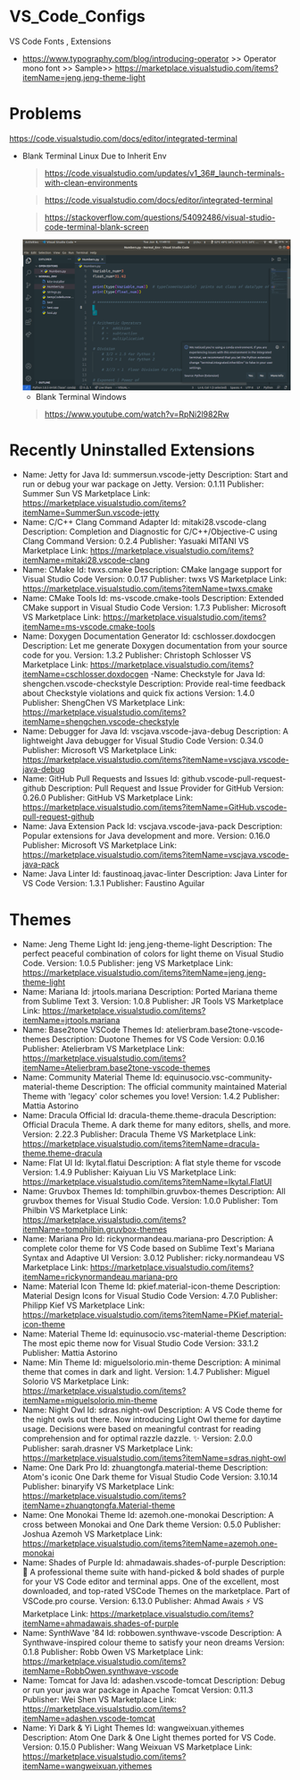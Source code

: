 # VS_Code_Configs
VS Code Fonts , Extensions

- https://www.typography.com/blog/introducing-operator >> Operator mono font >> Sample>> https://marketplace.visualstudio.com/items?itemName=jeng.jeng-theme-light

# Problems

https://code.visualstudio.com/docs/editor/integrated-terminal

- Blank Terminal Linux
  Due to Inherit Env
  > https://code.visualstudio.com/updates/v1_36#_launch-terminals-with-clean-environments
  
  > https://code.visualstudio.com/docs/editor/integrated-terminal

  
  > https://stackoverflow.com/questions/54092486/visual-studio-code-terminal-blank-screen

  <img src="Images/BlankTerminal_PythonInheritEnvScreenshot%20from%202021-06-08%2011-49-15.png"> 

  -  Blank Terminal Windows
    > https://www.youtube.com/watch?v=RpNi2l982Rw

# Recently Uninstalled Extensions
- Name: Jetty for Java
Id: summersun.vscode-jetty
Description: Start and run or debug your war package on Jetty.
Version: 0.1.11
Publisher: Summer Sun
VS Marketplace Link: https://marketplace.visualstudio.com/items?itemName=SummerSun.vscode-jetty
- Name: C/C++ Clang Command Adapter
Id: mitaki28.vscode-clang
Description: Completion and Diagnostic for C/C++/Objective-C using Clang Command
Version: 0.2.4
Publisher: Yasuaki MITANI
VS Marketplace Link: https://marketplace.visualstudio.com/items?itemName=mitaki28.vscode-clang
- Name: CMake
Id: twxs.cmake
Description: CMake langage support for Visual Studio Code
Version: 0.0.17
Publisher: twxs
VS Marketplace Link: https://marketplace.visualstudio.com/items?itemName=twxs.cmake
- Name: CMake Tools
Id: ms-vscode.cmake-tools
Description: Extended CMake support in Visual Studio Code
Version: 1.7.3
Publisher: Microsoft
VS Marketplace Link: https://marketplace.visualstudio.com/items?itemName=ms-vscode.cmake-tools
- Name: Doxygen Documentation Generator
Id: cschlosser.doxdocgen
Description: Let me generate Doxygen documentation from your source code for you.
Version: 1.3.2
Publisher: Christoph Schlosser
VS Marketplace Link: https://marketplace.visualstudio.com/items?itemName=cschlosser.doxdocgen
-Name: Checkstyle for Java
Id: shengchen.vscode-checkstyle
Description: Provide real-time feedback about Checkstyle violations and quick fix actions
Version: 1.4.0
Publisher: ShengChen
VS Marketplace Link: https://marketplace.visualstudio.com/items?itemName=shengchen.vscode-checkstyle
- Name: Debugger for Java
Id: vscjava.vscode-java-debug
Description: A lightweight Java debugger for Visual Studio Code
Version: 0.34.0
Publisher: Microsoft
VS Marketplace Link: https://marketplace.visualstudio.com/items?itemName=vscjava.vscode-java-debug
- Name: GitHub Pull Requests and Issues
Id: github.vscode-pull-request-github
Description: Pull Request and Issue Provider for GitHub
Version: 0.26.0
Publisher: GitHub
VS Marketplace Link: https://marketplace.visualstudio.com/items?itemName=GitHub.vscode-pull-request-github
- Name: Java Extension Pack
Id: vscjava.vscode-java-pack
Description: Popular extensions for Java development and more.
Version: 0.16.0
Publisher: Microsoft
VS Marketplace Link: https://marketplace.visualstudio.com/items?itemName=vscjava.vscode-java-pack
- Name: Java Linter
Id: faustinoaq.javac-linter
Description: Java Linter for VS Code
Version: 1.3.1
Publisher: Faustino Aguilar


# Themes
- Name: Jeng Theme Light
Id: jeng.jeng-theme-light
Description: The perfect peaceful combination of colors for light theme on Visual Studio Code.
Version: 1.0.5
Publisher: jeng
VS Marketplace Link: https://marketplace.visualstudio.com/items?itemName=jeng.jeng-theme-light
- Name: Mariana
Id: jrtools.mariana
Description: Ported Mariana theme from Sublime Text 3.
Version: 1.0.8
Publisher: JR Tools
VS Marketplace Link: https://marketplace.visualstudio.com/items?itemName=jrtools.mariana
- Name: Base2tone VSCode Themes
Id: atelierbram.base2tone-vscode-themes
Description: Duotone Themes for VS Code
Version: 0.0.16
Publisher: Atelierbram
VS Marketplace Link: https://marketplace.visualstudio.com/items?itemName=Atelierbram.base2tone-vscode-themes
- Name: Community Material Theme
Id: equinusocio.vsc-community-material-theme
Description: The official community maintained Material Theme with 'legacy' color schemes you love!
Version: 1.4.2
Publisher: Mattia Astorino
- Name: Dracula Official
Id: dracula-theme.theme-dracula
Description: Official Dracula Theme. A dark theme for many editors, shells, and more.
Version: 2.22.3
Publisher: Dracula Theme
VS Marketplace Link: https://marketplace.visualstudio.com/items?itemName=dracula-theme.theme-dracula
- Name: Flat UI
Id: lkytal.flatui
Description: A flat style theme for vscode
Version: 1.4.9
Publisher: Kaiyuan Liu
VS Marketplace Link: https://marketplace.visualstudio.com/items?itemName=lkytal.FlatUI
- Name: Gruvbox Themes
Id: tomphilbin.gruvbox-themes
Description: All gruvbox themes for Visual Studio Code.
Version: 1.0.0
Publisher: Tom Philbin
VS Marketplace Link: https://marketplace.visualstudio.com/items?itemName=tomphilbin.gruvbox-themes
- Name: Mariana Pro
Id: rickynormandeau.mariana-pro
Description: A complete color theme for VS Code based on Sublime Text's Mariana Syntax and Adaptive UI
Version: 3.0.12
Publisher: ricky.normandeau
VS Marketplace Link: https://marketplace.visualstudio.com/items?itemName=rickynormandeau.mariana-pro
- Name: Material Icon Theme
Id: pkief.material-icon-theme
Description: Material Design Icons for Visual Studio Code
Version: 4.7.0
Publisher: Philipp Kief
VS Marketplace Link: https://marketplace.visualstudio.com/items?itemName=PKief.material-icon-theme
- Name: Material Theme
Id: equinusocio.vsc-material-theme
Description: The most epic theme now for Visual Studio Code
Version: 33.1.2
Publisher: Mattia Astorino
- Name: Min Theme
Id: miguelsolorio.min-theme
Description: A minimal theme that comes in dark and light.
Version: 1.4.7
Publisher: Miguel Solorio
VS Marketplace Link: https://marketplace.visualstudio.com/items?itemName=miguelsolorio.min-theme
- Name: Night Owl
Id: sdras.night-owl
Description: A VS Code theme for the night owls out there. Now introducing Light Owl theme for daytime usage. Decisions were based on meaningful contrast for reading comprehension and for optimal razzle dazzle. ✨
Version: 2.0.0
Publisher: sarah.drasner
VS Marketplace Link: https://marketplace.visualstudio.com/items?itemName=sdras.night-owl
- Name: One Dark Pro
Id: zhuangtongfa.material-theme
Description: Atom's iconic One Dark theme for Visual Studio Code
Version: 3.10.14
Publisher: binaryify
VS Marketplace Link: https://marketplace.visualstudio.com/items?itemName=zhuangtongfa.Material-theme
- Name: One Monokai Theme
Id: azemoh.one-monokai
Description: A cross between Monokai and One Dark theme
Version: 0.5.0
Publisher: Joshua Azemoh
VS Marketplace Link: https://marketplace.visualstudio.com/items?itemName=azemoh.one-monokai
- Name: Shades of Purple
Id: ahmadawais.shades-of-purple
Description: 🦄 A professional theme suite with hand-picked & bold shades of purple for your VS Code editor and terminal apps. One of the excellent, most downloaded, and top-rated VSCode Themes on the marketplace. Part of VSCode.pro course.
Version: 6.13.0
Publisher: Ahmad Awais ⚡
VS Marketplace Link: https://marketplace.visualstudio.com/items?itemName=ahmadawais.shades-of-purple
- Name: SynthWave '84
Id: robbowen.synthwave-vscode
Description: A Synthwave-inspired colour theme to satisfy your neon dreams
Version: 0.1.8
Publisher: Robb Owen
VS Marketplace Link: https://marketplace.visualstudio.com/items?itemName=RobbOwen.synthwave-vscode
- Name: Tomcat for Java
Id: adashen.vscode-tomcat
Description: Debug or run your java war package in Apache Tomcat
Version: 0.11.3
Publisher: Wei Shen
VS Marketplace Link: https://marketplace.visualstudio.com/items?itemName=adashen.vscode-tomcat
- Name: Yi Dark & Yi Light Themes
Id: wangweixuan.yithemes
Description: Atom One Dark & One Light themes ported for VS Code.
Version: 0.15.0
Publisher: Wang Weixuan
VS Marketplace Link: https://marketplace.visualstudio.com/items?itemName=wangweixuan.yithemes




